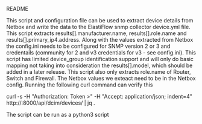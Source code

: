 README

This script and configuration file can be used to extract device details from Netbox and write the data to the ElastiFlow snmp collector device.yml file. This script extracts results[].manufacturer.name, results[].role.name and results[].primary_ip4.address. Along with the values extracted from Netbox the config.ini needs to be configured for SNMP version 2 or 3 and credentails (community for 2 and v3 credentials for v3 - see config.ini). This script has limited device_group identification support and will only do basic mapping not taking into consideration the results[].model, which should be added in a later release. This script also only extracts role.name of Router, Switch and Firewall. The Netbox values we exteact need to be in the Netbox config. Running the following curl command can verify this

curl -s -H "Authorization: Token <token>>" -H "Accept: application/json; indent=4" http://<netbox-ip>:8000/api/dcim/devices/ | jq .

The script can be run as a python3 script
